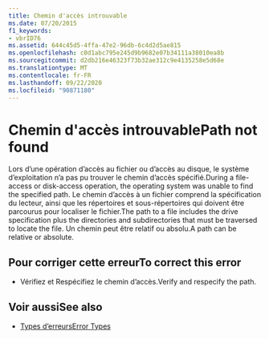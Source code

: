 ```yaml
---
title: Chemin d'accès introuvable
ms.date: 07/20/2015
f1_keywords:
- vbrID76
ms.assetid: 644c45d5-4ffa-47e2-96db-6c4d2d5ae815
ms.openlocfilehash: c0d1abc795e245d9b9682e07b34111a38010ea8b
ms.sourcegitcommit: d2db216e46323f73b32ae312c9e4135258e5d68e
ms.translationtype: MT
ms.contentlocale: fr-FR
ms.lasthandoff: 09/22/2020
ms.locfileid: "90871180"
---
```

# <a name="path-not-found"></a><span data-ttu-id="656ed-102">Chemin d'accès introuvable</span><span class="sxs-lookup"><span data-stu-id="656ed-102">Path not found</span></span>

<span data-ttu-id="656ed-103">Lors d’une opération d’accès au fichier ou d’accès au disque, le système d’exploitation n’a pas pu trouver le chemin d’accès spécifié.</span><span class="sxs-lookup"><span data-stu-id="656ed-103">During a file-access or disk-access operation, the operating system was unable to find the specified path.</span></span> <span data-ttu-id="656ed-104">Le chemin d’accès à un fichier comprend la spécification du lecteur, ainsi que les répertoires et sous-répertoires qui doivent être parcourus pour localiser le fichier.</span><span class="sxs-lookup"><span data-stu-id="656ed-104">The path to a file includes the drive specification plus the directories and subdirectories that must be traversed to locate the file.</span></span> <span data-ttu-id="656ed-105">Un chemin peut être relatif ou absolu.</span><span class="sxs-lookup"><span data-stu-id="656ed-105">A path can be relative or absolute.</span></span>  
  
## <a name="to-correct-this-error"></a><span data-ttu-id="656ed-106">Pour corriger cette erreur</span><span class="sxs-lookup"><span data-stu-id="656ed-106">To correct this error</span></span>  
  
- <span data-ttu-id="656ed-107">Vérifiez et Respécifiez le chemin d’accès.</span><span class="sxs-lookup"><span data-stu-id="656ed-107">Verify and respecify the path.</span></span>  
  
## <a name="see-also"></a><span data-ttu-id="656ed-108">Voir aussi</span><span class="sxs-lookup"><span data-stu-id="656ed-108">See also</span></span>

- [<span data-ttu-id="656ed-109">Types d’erreurs</span><span class="sxs-lookup"><span data-stu-id="656ed-109">Error Types</span></span>](../../programming-guide/language-features/error-types.md)
